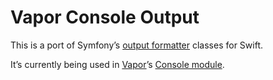 # Vapor Console Output

This is a port of Symfony’s [output formatter](https://github.com/symfony/console/tree/40b3aca2a275206b36cf4e4c576fe72ffcb31ac9/Formatter) classes for Swift.

It’s currently being used in [Vapor](https://github.com/qutheory/vapor)’s [Console module](https://github.com/qutheory/vapor-console).
